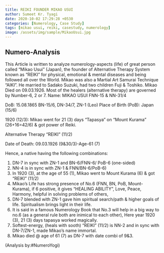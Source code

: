 ```yaml
---
title: REIKI FOUNDER MIKAO USUI
author: Sumeet Kr. Tyagi
date: 2020-10-02 17:29:28 +0530
categories: [Numerology, Case Study]
tags: [mikao usui, reiki, casestudy, numerology]
image: /assets/img/sample/MikaoUsui.jpg
---
```


## Numero-Analysis

This Article is written to analyze numerology-aspects (life) of great person called “Mikao Usui” (Japan), the founder of Alternative Therapy System known as “REIKI” for physical, emotional & mental diseases and being followed all over the World. Mikao was also a Martial Art Samurai Technique “AIKI”. He married to Sadako Suzuki, had two children Fuji & Toshiko. Mikao Died on 09.03.1926. Most of the healers (alternative therapy) are governed by Number-6, 2 or 7. 
Name: MIKAO USUI
FNN-15 & NN-31/4

DoB: 15.08.1865
BN-15/6, DN-34/7, ZN-1 (Leo)
Place of Birth (PoB): Japan (15/6)

1920 (12/3): Mikao went for 21 (3) days “Tapasya” 
on “Mount Kurama” (26+16=42/6) & got power of Reiki.

Alternative Therapy “REIKI” (11/2)

Date of Death: 09.03.1926 (9&30/3)-Age-61 (7)

Hence, a native having the following combinations:
1) DN-7 in sync with ZN-1 and BN-6/FNN-6/ PoB-6 (one-sided)
2) NN-4 is in sync with ZN-1 & FNN/BN-6/PoB-6)  
3) In 1920 (3), at the age of 55 (1), Mikao went to Mount Kurama (6) & got “REIKI” (11/2)
4) Mikao’s Life has strong presence of No.6 (FNN, BN, PoB, Mount-Kurama), if 6 positive, it gives “HEALING ABILITY”, Love, Peace, Harmony, helpful in solving problems of others, 
5) DN-7 blended with ZN-1 gave him spiritual search/path & higher goals of life. Spiritualism brings light in their life.  
6) It is said in a famous Numerology Book that No.3 will help in a big way to no.6 (as a general rule both are inimical to each other), Here year 1920 (3), 21 (3) days tapasya worked magically.
7) Softest-energy, (heals with sooth) “REIKI” (11/2) is NN-2 and in sync with DN-7/ZN-1, made Mikao’s name immortal.
8) Mikao died @ age of 61 (7) as DN-7 with date combi of 9&3. 

(Analysis by:#NumeroYogi)
